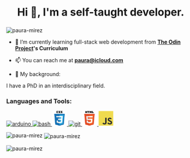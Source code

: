 <h1 align="center">Hi 👋, I'm a self-taught developer.</h1>

<h3 align="center"></h3>

<p align="left"> <img src="https://komarev.com/ghpvc/?username=paura-mirez&label=Profile%20views&color=0e75b6&style=flat" alt="paura-mirez" /> </p>

- 🌱 I’m currently learning full-stack web development from **[The Odin Project](https://www.theodinproject.com)'s Curriculum**

- 📫 You can reach me at **paura@icloud.com**

- 📄 My background:

<p> I have a PhD in an interdisciplinary field.

<h3 align="left">Languages and Tools:</h3>

<p align="left"> <a href="https://www.arduino.cc/" target="_blank" rel="noreferrer"> <img src="https://cdn.worldvectorlogo.com/logos/arduino-1.svg" alt="arduino" width="40" height="40"/> </a> <a href="https://www.gnu.org/software/bash/" target="_blank" rel="noreferrer"> <img src="https://www.vectorlogo.zone/logos/gnu_bash/gnu_bash-icon.svg" alt="bash" width="40" height="40"/> </a> <a href="https://www.w3schools.com/css/" target="_blank" rel="noreferrer"> <img src="https://raw.githubusercontent.com/devicons/devicon/master/icons/css3/css3-original-wordmark.svg" alt="css3" width="40" height="40"/> </a> <a href="https://git-scm.com/" target="_blank" rel="noreferrer"> <img src="https://www.vectorlogo.zone/logos/git-scm/git-scm-icon.svg" alt="git" width="40" height="40"/> </a> <a href="https://www.w3.org/html/" target="_blank" rel="noreferrer"> <img src="https://raw.githubusercontent.com/devicons/devicon/master/icons/html5/html5-original-wordmark.svg" alt="html5" width="40" height="40"/> </a> <a href="https://developer.mozilla.org/en-US/docs/Web/JavaScript" target="_blank" rel="noreferrer"> <img src="https://raw.githubusercontent.com/devicons/devicon/master/icons/javascript/javascript-original.svg" alt="javascript" width="40" height="40"/> </a> </p>

<p><img align="left" src="https://github-readme-stats.vercel.app/api/top-langs?username=paura-mirez&show_icons=true&locale=en&layout=compact" alt="paura-mirez" /></p>

<p>&nbsp;<img align="center" src="https://github-readme-stats.vercel.app/api?username=paura-mirez&show_icons=true&locale=en" alt="paura-mirez" /></p>

<p><img align="center" src="https://github-readme-streak-stats.herokuapp.com/?user=paura-mirez&" alt="paura-mirez" /></p>
